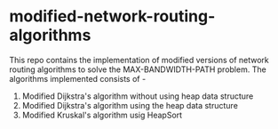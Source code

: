 # modified-network-routing-algorithms
This repo contains the implementation of modified versions of network routing algorithms to solve the MAX-BANDWIDTH-PATH problem. 
The algorithms implemented consists of - 
1. Modified Dijkstra's algorithm without using heap data structure
2. Modified Dijkstra's algorithm using the heap data structure
3. Modified Kruskal's algorithm usig HeapSort
